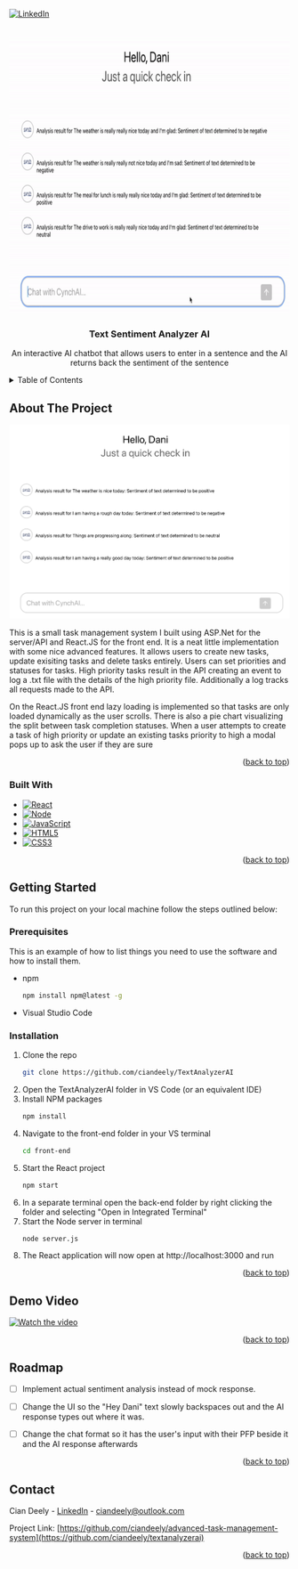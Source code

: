 [![LinkedIn][linkedin-shield]][linkedin-url]
<a name="readme-top"></a>



<!-- PROJECT LOGO -->
<br />
<div align="center">
  <a href="https://github.com/CianDeely/TextAnalyzerAI">
    <img src="images/demo.gif" alt="Logo" width="660" height="500">
  </a>

<h3 align="center">Text Sentiment Analyzer AI</h3>

  <p align="center">
    An interactive AI chatbot that allows users to enter in a sentence and the AI returns back the sentiment of the sentence
    <br />
  </p>
</div>



<!-- TABLE OF CONTENTS -->
<details>
  <summary>Table of Contents</summary>
  <ol>
    <li>
      <a href="#about-the-project">About The Project</a>
      <ul>
        <li><a href="#built-with">Built With</a></li>
      </ul>
    </li>
    <li>
      <a href="#getting-started">Getting Started</a>
      <ul>
        <li><a href="#prerequisites">Prerequisites</a></li>
        <li><a href="#installation">Installation</a></li>
      </ul>
    </li>
    <li><a href="#demo">Usage</a></li>
    <li><a href="#roadmap">Roadmap</a></li>
    <li><a href="#contact">Contact</a></li>
  </ol>
</details>



<!-- ABOUT THE PROJECT -->
## About The Project

[![Product Name Screen Shot][product-screenshot]](https://example.com)

This is a small task management system I built using ASP.Net for the server/API and React.JS for the front end. It is a neat little implementation with some nice advanced features. 
It allows users to create new tasks, update exisiting tasks and delete tasks entirely.
Users can set priorities and statuses for tasks. High priority tasks result in the API creating an event to log a .txt file with the details of the high priority file.
Additionally a log tracks all requests made to the API.

On the React.JS front end lazy loading is implemented so that tasks are only loaded dynamically as the user scrolls.
There is also a pie chart visualizing the split between task completion statuses.
When a user attempts to create a task of high priority or update an existing tasks priority to high a modal pops up to ask the user if they are sure
<p align="right">(<a href="#readme-top">back to top</a>)</p>



### Built With

* [![React][React.js]][React-url]
* [![Node][Node.js]][Node-url]
* [![JavaScript][JavaScript]][JavaScript-url]
* [![HTML5][HTML5]][HTML5-url]
* [![CSS3][CSS3]][CSS3-url]

<p align="right">(<a href="#readme-top">back to top</a>)</p>



<!-- GETTING STARTED -->
## Getting Started

To run this project on your local machine follow the steps outlined below:

### Prerequisites

This is an example of how to list things you need to use the software and how to install them.
* npm
  ```sh
  npm install npm@latest -g
  ```
* Visual Studio Code

### Installation

1. Clone the repo
   ```sh
   git clone https://github.com/ciandeely/TextAnalyzerAI
   ```
2. Open the TextAnalyzerAI folder in VS Code (or an equivalent IDE)
3. Install NPM packages
   ```sh
   npm install
   ```
4. Navigate to the front-end folder in your VS terminal
   ```sh
   cd front-end
   ```
5. Start the React project
   ```js
   npm start
   ```
6. In a separate terminal open the back-end folder by right clicking the folder and selecting "Open in Integrated Terminal"
7. Start the Node server in terminal
   ```sh
   node server.js
   ```
8. The React application will now open at http://localhost:3000 and run

<p align="right">(<a href="#readme-top">back to top</a>)</p>



<!-- DEMO VIDEO -->
## Demo Video

[![Watch the video](https://img.youtube.com/vi/wk98vNcyCMs/maxresdefault.jpg)](https://www.youtube.com/watch?v=wk98vNcyCMs)

<p align="right">(<a href="#readme-top">back to top</a>)</p>



<!-- ROADMAP -->
## Roadmap

- [ ] Implement actual sentiment analysis instead of mock response.
- [ ] Change the UI so the "Hey Dani" text slowly backspaces out and the AI response types out where it was.
- [ ] Change the chat format so it has the user's input with their PFP beside it and the AI response afterwards


<p align="right">(<a href="#readme-top">back to top</a>)</p>


<!-- CONTACT -->
## Contact

Cian Deely - [LinkedIn](https://www.linkedin.com/in/ciandeely) - ciandeely@outlook.com

Project Link: [https://github.com/ciandeely/advanced-task-management-system](https://github.com/ciandeely/textanalyzerai)

<p align="right">(<a href="#readme-top">back to top</a>)</p>






<!-- MARKDOWN LINKS & IMAGES -->
[linkedin-shield]: https://img.shields.io/badge/-LinkedIn-black.svg?style=for-the-badge&logo=linkedin&colorB=555
[linkedin-url]: https://linkedin.com/in/ciandeely
[product-screenshot]: images/logo.jpeg
[React.js]: https://img.shields.io/badge/React-20232A?style=for-the-badge&logo=react&logoColor=61DAFB
[React-url]: https://reactjs.org/
[Node.js]:  https://img.shields.io/badge/Node.js-43853D?style=for-the-badge&logo=node.js&logoColor=white
[Node-url]: https://nodejs.org/en
[JavaScript]: https://img.shields.io/badge/JavaScript-F7DF1E?style=for-the-badge&logo=javascript&logoColor=black
[JavaScript-url]: https://www.javascript.com
[.Net]: https://img.shields.io/badge/.NET-5C2D91?style=for-the-badge&logo=.net&logoColor=white
[.Net-url]: https://dotnet.microsoft.com/en-us/
[HTML5]: https://img.shields.io/badge/HTML5-E34F26?style=for-the-badge&logo=html5&logoColor=white
[HTML5-url]: https://www.w3schools.com/html/
[CSS3]: https://img.shields.io/badge/CSS3-1572B6?style=for-the-badge&logo=css3&logoColor=white
[CSS3-url]: https://www.tutorialspoint.com/css/css3_tutorial.htm#:~:text=Cascading%20Style%20Sheets%20(CSS)%20is,Namespaces
